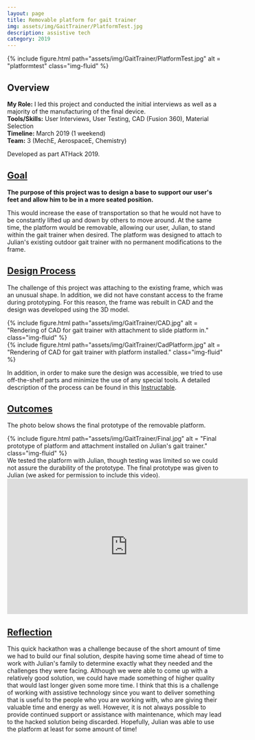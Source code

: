 ```yaml
---
layout: page
title: Removable platform for gait trainer
img: assets/img/GaitTrainer/PlatformTest.jpg
description: assistive tech
category: 2019
---
```

<div class="row">
    <div class="w-50 p-3" style="margin:auto">
        {% include figure.html path="assets/img/GaitTrainer/PlatformTest.jpg" alt = "platformtest" class="img-fluid" %}
    </div>
</div>

## Overview
**My Role:** I led this project and conducted the initial interviews as well as a majority of the manufacturing of the final device.  
**Tools/Skills:** User Interviews, User Testing, CAD (Fusion 360), Material Selection  
**Timeline:** March 2019 (1 weekend)  
**Team:** 3 (MechE, AerospaceE, Chemistry) 

Developed as part ATHack 2019. 
## <u>Goal</u>
**The purpose of this project was to design a base to support our user's feet and allow him to be in a more seated position.**
   
This would increase the ease of transportation so that he would not have to be constantly lifted up and down by others to move around. 
At the same time, the platform would be removable, allowing our user, Julian, to stand within the gait trainer when desired. 
The platform was designed to attach to Julian's existing outdoor gait trainer with no permanent modifications to the frame.

## <u>Design Process</u>
The challenge of this project was attaching to the existing frame, which was an unusual shape. In addition, we did not have 
constant access to the frame during prototyping. For this reason, the frame was rebuilt in CAD and the design was developed using 
the 3D model. 
<div class="row">
    <div class="col-sm mt-3 mt-md-0">
        {% include figure.html path="assets/img/GaitTrainer/CAD.jpg" alt = "Rendering of CAD for gait trainer with attachment to slide platform in." class="img-fluid" %}
    </div>
    <div class="col-sm mt-3 mt-md-0">
        {% include figure.html path="assets/img/GaitTrainer/CadPlatform.jpg" alt = "Rendering of CAD for gait trainer with platform installed." class="img-fluid" %}
    </div>
</div>

In addition, in order to make sure the design was accessible, we tried to use off-the-shelf parts and minimize the use
of any special tools. A detailed description of the process can be found in this <a href="https://www.instructables.com/id/Removable-Platform-for-Gait-Trainer/" target="_blank">Instructable</a>.
 
## <u>Outcomes</u>
The photo below shows the final prototype of the removable platform. 
<div class="row">
    <div class="w-50 p-3">
        {% include figure.html path="assets/img/GaitTrainer/Final.jpg" alt = "Final prototype of platform and attachment installed on Julian's gait trainer." class="img-fluid" %}
    </div>
</div>
We tested the platform with Julian, though testing was limited so we could not assure the durability of the prototype. The final prototype
was given to Julian (we asked for permission to include this video).  
<iframe width="560" height="315" src="https://www.youtube.com/embed/cS5NEhcHEIk" frameborder="0" allow="accelerometer; autoplay; encrypted-media; gyroscope; picture-in-picture" allowfullscreen></iframe>

## <u>Reflection</u>
This quick hackathon was a challenge because of the short amount of time we had to build our final solution, despite having some time ahead of time to work with Julian's family to determine exactly what they needed and the challenges they were facing. Although we were able to come up with a relatively good solution, we could have made something of higher quality that would last longer given some more time. I think that this is a challenge of working with assistive technology since you want to deliver something that is useful to the people who you are working with, who are giving their valuable time and energy as well. However, it is not always possible to provide continued support or assistance with maintenance, which may lead to the hacked solution being discarded. Hopefully, Julian was able to use the platform at least for some amount of time!
